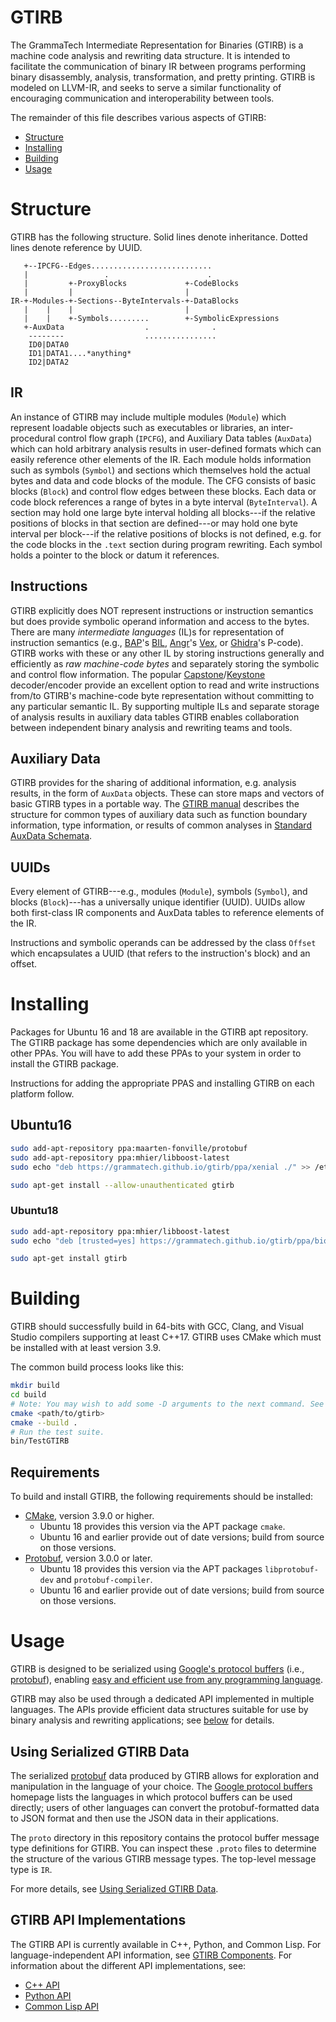 # GTIRB

The GrammaTech Intermediate Representation for Binaries (GTIRB) is a
machine code analysis and rewriting data structure.  It is intended to
facilitate the communication of binary IR between programs performing
binary disassembly, analysis, transformation, and pretty printing.
GTIRB is modeled on LLVM-IR, and seeks to serve a similar
functionality of encouraging communication and interoperability
between tools.

The remainder of this file describes various aspects of GTIRB:
- [Structure](#structure)
- [Installing](#installing)
- [Building](#building)
- [Usage](#usage)

# Structure

GTIRB has the following structure.  Solid lines denote inheritance.
Dotted lines denote reference by UUID.

       +--IPCFG--Edges...........................
       |                 .                      .
       |         +-ProxyBlocks             +-CodeBlocks
       |         |                         |
    IR-+-Modules-+-Sections--ByteIntervals-+-DataBlocks
       |    |    |                         |
       |    |    +-Symbols.........        +-SymbolicExpressions
       +-AuxData                  .              .
        --------                  ................
        ID0|DATA0
        ID1|DATA1....*anything*
        ID2|DATA2

## IR

An instance of GTIRB may include multiple modules (`Module`) which
represent loadable objects such as executables or libraries, an
inter-procedural control flow graph (`IPCFG`), and Auxiliary Data tables
(`AuxData`) which can hold arbitrary analysis results in user-defined
formats which can easily reference other elements of the IR.  Each
module holds information such as symbols (`Symbol`) and sections which
themselves hold the actual bytes and data and code blocks of the
module.  The CFG consists of basic blocks (`Block`) and control flow
edges between these blocks.  Each data or code block references a
range of bytes in a byte interval (`ByteInterval`).  A section may
hold one large byte interval holding all blocks---if the relative
positions of blocks in that section are defined---or may hold one byte
interval per block---if the relative positions of blocks is not
defined, e.g. for the code blocks in the `.text` section during
program rewriting.  Each symbol holds a pointer to the block or datum
it references.


## Instructions

GTIRB explicitly does NOT represent instructions or instruction
semantics but does provide symbolic operand information and access to
the bytes.  There are many *intermediate languages* (IL)s for
representation of instruction semantics (e.g.,
[BAP](https://github.com/BinaryAnalysisPlatform/bap)'s
[BIL](https://github.com/BinaryAnalysisPlatform/bil/releases/download/v0.1/bil.pdf),
[Angr](http://angr.io)'s [Vex](https://github.com/angr/pyvex), or
[Ghidra](https://www.nsa.gov/resources/everyone/ghidra/)'s P-code).
GTIRB works with these or any other IL by storing instructions
generally and efficiently as *raw machine-code bytes* and separately
storing the symbolic and control flow information.  The popular
[Capstone](https://www.capstone-engine.org)/[Keystone](https://www.keystone-engine.org)
decoder/encoder provide an excellent option to read and write
instructions from/to GTIRB's machine-code byte representation without
committing to any particular semantic IL.  By supporting multiple ILs
and separate storage of analysis results in auxiliary data tables
GTIRB enables collaboration between independent binary analysis and
rewriting teams and tools.


## Auxiliary Data

GTIRB provides for the sharing of additional information,
e.g. analysis results, in the form of `AuxData` objects.  These can
store maps and vectors of basic GTIRB types in a portable way. The
[GTIRB manual](https://grammatech.github.io/gtirb/) describes the
structure for common types of auxiliary data such as function boundary
information, type information, or results of common analyses in
[Standard AuxData Schemata](https://grammatech.github.io/gtirb/md__aux_data.html).


## UUIDs

Every element of GTIRB---e.g., modules (`Module`), symbols (`Symbol`),
and blocks (`Block`)---has a universally unique identifier (UUID).
UUIDs allow both first-class IR components and AuxData tables to
reference elements of the IR.

Instructions and symbolic operands can be addressed by the class
`Offset` which encapsulates a UUID (that refers to the instruction's
block) and an offset.

# Installing
Packages for Ubuntu 16 and 18 are available in the GTIRB apt repository.  The
GTIRB package has some dependencies which are only available in other PPAs.  You
will have to add these PPAs to your system in order to install the GTIRB
package.

Instructions for adding the appropriate PPAS and installing GTIRB on each
platform follow.

## Ubuntu16
```sh
sudo add-apt-repository ppa:maarten-fonville/protobuf
sudo add-apt-repository ppa:mhier/libboost-latest
sudo echo "deb https://grammatech.github.io/gtirb/ppa/xenial ./" >> /etc/apt/sources.list

sudo apt-get install --allow-unauthenticated gtirb
```

### Ubuntu18
```sh
sudo add-apt-repository ppa:mhier/libboost-latest
sudo echo "deb [trusted=yes] https://grammatech.github.io/gtirb/ppa/bionic ./" >> /etc/apt/sources.list

sudo apt-get install gtirb
```

# Building

GTIRB should successfully build in 64-bits with GCC, Clang, and Visual
Studio compilers supporting at least C++17.  GTIRB uses CMake which
must be installed with at least version 3.9.

The common build process looks like this:
```sh
mkdir build
cd build
# Note: You may wish to add some -D arguments to the next command. See below.
cmake <path/to/gtirb>
cmake --build .
# Run the test suite.
bin/TestGTIRB
```

## Requirements

To build and install GTIRB, the following requirements should be installed:

- [CMake](https://cmake.org/), version 3.9.0 or higher.
   - Ubuntu 18 provides this version via the APT package `cmake`.
   - Ubuntu 16 and earlier provide out of date versions; build from
     source on those versions.
- [Protobuf](https://developers.google.com/protocol-buffers/), version
  3.0.0 or later.
  - Ubuntu 18 provides this version via the APT packages
    `libprotobuf-dev` and `protobuf-compiler`.
  - Ubuntu 16 and earlier provide out of date versions; build from
    source on those versions.

# Usage

GTIRB is designed to be serialized using [Google's protocol
buffers](https://developers.google.com/protocol-buffers/) (i.e.,
[protobuf](https://github.com/google/protobuf/wiki)), enabling
[easy and efficient use from any programming language](#using-serialized-gtirb-data).

GTIRB may also be used through a dedicated API implemented in multiple
languages. The APIs provide efficient data structures suitable for use
by binary analysis and rewriting applications; see
[below](#gtirb-api-implementations) for details.

## Using Serialized GTIRB Data

The serialized [protobuf](https://github.com/google/protobuf/wiki)
data produced by GTIRB allows for exploration and manipulation in the
language of your choice. The [Google protocol
buffers](https://developers.google.com/protocol-buffers/) homepage
lists the languages in which protocol buffers can be used directly;
users of other languages can convert the protobuf-formatted data to
JSON format and then use the JSON data in their applications.

The `proto` directory in this repository contains the protocol buffer
message type definitions for GTIRB. You can inspect these `.proto`
files to determine the structure of the various GTIRB message
types. The top-level message type is `IR`.

For more details, see [Using Serialized GTIRB Data](PROTOBUF.md).

## GTIRB API Implementations

The GTIRB API is currently available in C++, Python, and Common
Lisp. For language-independent API information, see [GTIRB
Components](doc/general/ComponentsIndex.md). For information about the
different API implementations, see:

  - [C++ API](doc/cpp/README.md)
  - [Python API](python/README.md)
  - [Common Lisp API](cl/README.md)
